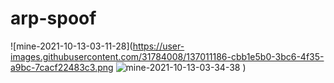 # arp-spoof
![mine-2021-10-13-03-11-28](https://user-images.githubusercontent.com/31784008/137011186-cbb1e5b0-3bc6-4f35-a9bc-7cacf22483c3.png
![mine-2021-10-13-03-34-38](https://user-images.githubusercontent.com/31784008/137011194-d86cafba-6284-483d-8f69-46a15667d3d1.png)
)
